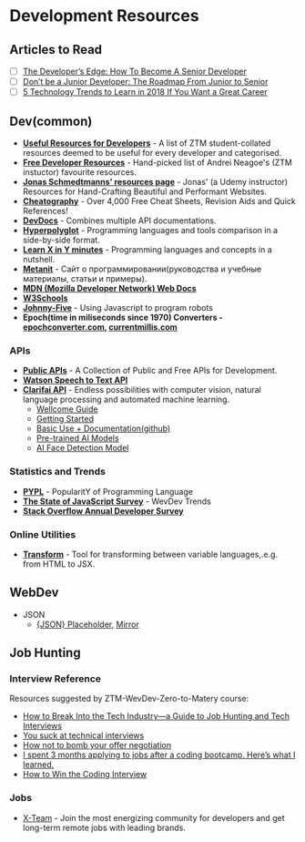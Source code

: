 # Development Resources

## Articles to Read

+ [ ] [The Developer’s Edge: How To Become A Senior Developer](https://zerotomastery.io/blog/developers-edge-how-to-become-a-senior-developer/)
+ [ ] [Don’t be a Junior Developer: The Roadmap From Junior to Senior](https://zerotomastery.io/blog/dont-be-a-junior-developer-the-roadmap/)
+ [ ] [5 Technology Trends to Learn in 2018 If You Want a Great Career](https://zerotomastery.io/blog/5-technology-trends-to-learn-in-2018/)

## Dev(common)

+ [**Useful Resources for Developers**](https://zero-to-mastery.github.io/resources/) - A list of ZTM student-collated resources deemed to be useful for every developer and categorised.
+ [**Free Developer Resources**](https://zerotomastery.io/resources/?utm_source=github&utm_medium=resources) - Hand-picked list of Andrei Neagoe's (ZTM instuctor) favourite resources.
+ [**Jonas Schmedtmanns' resources page**](https://codingheroes.io/resources/) - Jonas' (a Udemy instructor) Resources for Hand-Crafting Beautiful and Performant Websites.
+ [**Cheatography**](https://cheatography.com/) - Over 4,000 Free Cheat Sheets, Revision Aids and Quick References!
+ [**DevDocs**](https://devdocs.io/) - Combines multiple API documentations.
+ [**Hyperpolyglot**](https://hyperpolyglot.org/) - Programming languages and tools comparison in a side-by-side format.
+ [**Learn X in Y minutes**](https://learnxinyminutes.com/) - Programming languages and concepts in a nutshell.
+ [**Metanit**](https://metanit.com/) - Сайт о программировании(руководства и учебные материалы, статьи и примеры).
+ [**MDN (Mozilla Developer Network) Web Docs**](https://developer.mozilla.org/en-US/)
+ [**W3Schools**](https://www.w3schools.com/)
+ [**Johnny-Five**](http://johnny-five.io/) - Using Javascript to program robots
+ **Epoch(time in miliseconds since 1970) Converters - [epochconverter.com](https://currentmillis.com/), [currentmillis.com](https://currentmillis.com/)**

### APIs

+ [**Public APIs**](https://public-apis.xyz/) - A Collection of Public and Free APIs for Development.
+ [**Watson Speech to Text API**](https://www.ibm.com/cloud/watson-speech-to-text)
+ [**Clarifai API**](https://www.clarifai.com/) - Endless possibilities with computer vision, natural language processing and automated machine learning.
    + [Wellcome Guide](https://docs.clarifai.com/)
    + [Getting Started](https://help.clarifai.com/hc/en-us/articles/1500011247401)
    + [Basic Use + Documentation(github)](https://github.com/Clarifai/clarifai-javascript#basic-use)
    + [Pre-trained AI Models](https://www.clarifai.com/developers/pre-trained-models)
    + [AI Face Detection Model](https://www.clarifai.com/models/ai-face-detection)

### Statistics and Trends

+ [**PYPL**](https://pypl.github.io/PYPL.html) - PopularitY of Programming Language
+ [**The State of JavaScript Survey**](https://stateofjs.com/) - WevDev Trends
+ [**Stack Overflow Annual Developer Survey**](https://insights.stackoverflow.com/survey)

### Online Utilities

+ [**Transform**](https://transform.tools/) - Tool for transforming between variable languages,.e.g. from HTML to JSX.

## WebDev

+ JSON
  + [{JSON} Placeholder](https://jsonplaceholder.typicode.com/), [Mirror](https://jsonplaceholder.cypress.io/)

## Job Hunting

### Interview Reference

Resources suggested by ZTM-WevDev-Zero-to-Matery course:

+ [How to Break Into the Tech Industry—a Guide to Job Hunting and Tech Interviews](https://haseebq.com/how-to-break-into-tech-job-hunting-and-interviews/)
+ [You suck at technical interviews](https://seldo.com/posts/you_suck_at_technical_interviews)
+ [How not to bomb your offer negotiation](https://www.freecodecamp.org/news/how-not-to-bomb-your-offer-negotiation-c46bb9bc7dea/)
+ [I spent 3 months applying to jobs after a coding bootcamp. Here’s what I learned.](https://www.freecodecamp.org/news/5-key-learnings-from-the-post-bootcamp-job-search-9a07468d2331/)
+ [How to Win the Coding Interview](https://medium.com/on-writing-code/how-to-win-the-coding-interview-71ae7102d685)

### Jobs

+ [X-Team](https://x-team.com/developers/) - Join the most energizing community for developers and get long-term remote jobs with leading brands.
